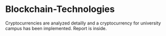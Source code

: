 # Blockchain-Technologies
Cryptocurrencies are analyzed detailly and a cryptocurrency for university campus has been implemented. Report is inside.
